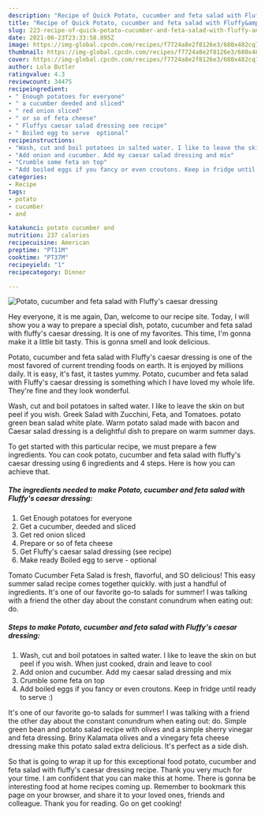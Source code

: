 ```yaml
---
description: "Recipe of Quick Potato, cucumber and feta salad with Fluffy&amp;#39;s caesar dressing"
title: "Recipe of Quick Potato, cucumber and feta salad with Fluffy&amp;#39;s caesar dressing"
slug: 223-recipe-of-quick-potato-cucumber-and-feta-salad-with-fluffy-and-39-s-caesar-dressing
date: 2021-06-23T23:33:58.895Z
image: https://img-global.cpcdn.com/recipes/f7724a8e2f8126e3/680x482cq70/potato-cucumber-and-feta-salad-with-fluffys-caesar-dressing-recipe-main-photo.jpg
thumbnail: https://img-global.cpcdn.com/recipes/f7724a8e2f8126e3/680x482cq70/potato-cucumber-and-feta-salad-with-fluffys-caesar-dressing-recipe-main-photo.jpg
cover: https://img-global.cpcdn.com/recipes/f7724a8e2f8126e3/680x482cq70/potato-cucumber-and-feta-salad-with-fluffys-caesar-dressing-recipe-main-photo.jpg
author: Lola Butler
ratingvalue: 4.3
reviewcount: 34475
recipeingredient:
- " Enough potatoes for everyone"
- " a cucumber deeded and sliced"
- " red onion sliced"
- " or so of feta cheese"
- " Fluffys caesar salad dressing see recipe"
- " Boiled egg to serve  optional"
recipeinstructions:
- "Wash, cut and boil potatoes in salted water. I like to leave the skin on but peel if you wish. When just cooked, drain and leave to cool"
- "Add onion and cucumber. Add my caesar salad dressing and mix"
- "Crumble some feta on top"
- "Add boiled eggs if you fancy or even croutons. Keep in fridge until ready to serve :)"
categories:
- Recipe
tags:
- potato
- cucumber
- and

katakunci: potato cucumber and 
nutrition: 237 calories
recipecuisine: American
preptime: "PT11M"
cooktime: "PT37M"
recipeyield: "1"
recipecategory: Dinner

---
```



![Potato, cucumber and feta salad with Fluffy&#39;s caesar dressing](https://img-global.cpcdn.com/recipes/f7724a8e2f8126e3/680x482cq70/potato-cucumber-and-feta-salad-with-fluffys-caesar-dressing-recipe-main-photo.jpg)

Hey everyone, it is me again, Dan, welcome to our recipe site. Today, I will show you a way to prepare a special dish, potato, cucumber and feta salad with fluffy&#39;s caesar dressing. It is one of my favorites. This time, I'm gonna make it a little bit tasty. This is gonna smell and look delicious.

Potato, cucumber and feta salad with Fluffy&#39;s caesar dressing is one of the most favored of current trending foods on earth. It is enjoyed by millions daily. It is easy, it's fast, it tastes yummy. Potato, cucumber and feta salad with Fluffy&#39;s caesar dressing is something which I have loved my whole life. They're fine and they look wonderful.

Wash, cut and boil potatoes in salted water. I like to leave the skin on but peel if you wish. Greek Salad with Zucchini, Feta, and Tomatoes. potato green bean salad white plate. Warm potato salad made with bacon and Caesar salad dressing is a delightful dish to prepare on warm summer days.


To get started with this particular recipe, we must prepare a few ingredients. You can cook potato, cucumber and feta salad with fluffy&#39;s caesar dressing using 6 ingredients and 4 steps. Here is how you can achieve that.

<!--inarticleads1-->

##### The ingredients needed to make Potato, cucumber and feta salad with Fluffy&#39;s caesar dressing:

1. Get  Enough potatoes for everyone
1. Get  a cucumber, deeded and sliced
1. Get  red onion sliced
1. Prepare  or so of feta cheese
1. Get  Fluffy&#39;s caesar salad dressing (see recipe)
1. Make ready  Boiled egg to serve - optional


Tomato Cucumber Feta Salad is fresh, flavorful, and SO delicious! This easy summer salad recipe comes together quickly. with just a handful of ingredients. It&#39;s one of our favorite go-to salads for summer! I was talking with a friend the other day about the constant conundrum when eating out: do. 

<!--inarticleads2-->

##### Steps to make Potato, cucumber and feta salad with Fluffy&#39;s caesar dressing:

1. Wash, cut and boil potatoes in salted water. I like to leave the skin on but peel if you wish. When just cooked, drain and leave to cool
1. Add onion and cucumber. Add my caesar salad dressing and mix
1. Crumble some feta on top
1. Add boiled eggs if you fancy or even croutons. Keep in fridge until ready to serve :)


It&#39;s one of our favorite go-to salads for summer! I was talking with a friend the other day about the constant conundrum when eating out: do. Simple green bean and potato salad recipe with olives and a simple sherry vinegar and feta dressing. Briny Kalamata olives and a vinegary feta cheese dressing make this potato salad extra delicious. It&#39;s perfect as a side dish. 

So that is going to wrap it up for this exceptional food potato, cucumber and feta salad with fluffy&#39;s caesar dressing recipe. Thank you very much for your time. I am confident that you can make this at home. There is gonna be interesting food at home recipes coming up. Remember to bookmark this page on your browser, and share it to your loved ones, friends and colleague. Thank you for reading. Go on get cooking!
